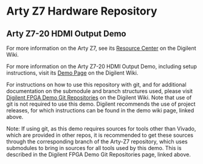# Arty Z7 Hardware Repository

## Arty Z7-20 HDMI Output Demo

For more information on the Arty Z7, see its [Resource Center](https://reference.digilentinc.com/reference/programmable-logic/arty-z7/start) on the Digilent Wiki.

For more information on the Arty Z7-20 HDMI Output Demo, including setup instructions, visit its [Demo Page](https://reference.digilentinc.com/reference/programmable-logic/arty-z7/demos/hdmi-output) on the Digilent Wiki.

For instructions on how to use this repository with git, and for additional documentation on the submodule and branch structures used, please visit [Digilent FPGA Demo Git Repositories](https://reference.digilentinc.com/reference/programmable-logic/documents/git) on the Digilent Wiki. Note that use of git is not required to use this demo. Digilent recommends the use of project releases, for which instructions can be found in the demo wiki page, linked above.

Note: If using git, as this demo requires sources for tools other than Vivado, which are provided in other repos, it is recommended to get these sources through the corresponding branch of the Arty-Z7 repository, which uses submodules to bring in sources for all tools used by this demo. This is described in the Digilent FPGA Demo Git Repositories page, linked above.